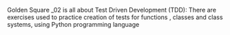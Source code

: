 Golden Square _02 is all about Test Driven Development (TDD):
There are exercises used to practice creation of tests for functions , classes and class systems, using Python programming language
